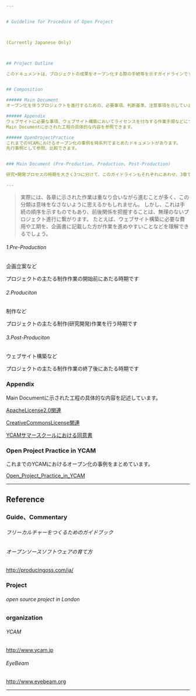 ```yaml
---


# Guideline for Procedure of Open Project



(Currently Japanese Only)



## Project Outline

このドキュメントは、プロジェクトの成果をオープン化する際の手続等を示すガイドラインです。オープン化についての調査、研究の過程で得た知見のアーカイブでもあります。


## Composition

###### Main Document
オープン化を伴うプロジェクトを進行するための、必要事項、判断基準、注意事項を示しています。

###### Appendix
ウェブサイトに必要な事項、ウェブサイト構築においてライセンスを付与する作業手順などについてのドキュメントがあります。  
Main Documentに示された工程の具体的な内容を参照できます。

###### OpenOrojectPractice
これまでのYCAMにおけるオープン化の事例を時系列でまとめたドキュメントがあります。  
先行事例として参照、比較できます。


### Main Document (Pre-Production, Production, Post-Production)

研究•開発プロセスの時期を大きく3つに分けて、このガイドラインもそれぞれにあわせ、3章で構成されています。

---
```

>実際には、各章に示された作業は重なり合いながら進むことが多く、この分類は意味をなさないように思えるかもしれません。
しかし、これは手続の順序を示すものでもあり、前後関係を把握することは、無理のないプロジェクト進行に繋がります。
たとえば、ウェブサイト構築に必要な費用や工期を、企画書に記載した方が作業を進めやすいことなどを理解できるでしょう。

###### 1.Pre-Production

企画立案など

プロジェクトの主たる制作作業の開始前にあたる時期です

###### 2.Produciton

制作など
 
プロジェクトの主たる制作(研究開発)作業を行う時期です

###### 3.Post-Produciton

ウェブサイト構築など

プロジェクトの主たる制作作業の終了後にあたる時期です


### Appendix
Main Documentに示された工程の具体的な内容を記述しています。


[ApacheLicense2.0関連](https://github.com/yosukesakai/guideline_for_procedure_of_open_project/blob/master/Appendix/ApacheLicense2.0ライセンス付与のしかた:採用の理由.md)

[CreativeCommonsLicense関連](https://github.com/yosukesakai/guideline_for_procedure_of_open_project/blob/master/Appendix/CCLicenseライセンス付与のしかた:採用の理由.md)
    
[YCAMサマースクールにおける同意書](https://github.com/yosukesakai/guideline_for_procedure_of_open_project/blob/master/Appendix/YCAMサマースクールにおける同意書について.md)


### Open Project Practice in YCAM
これまでのYCAMにおけるオープン化の事例をまとめています。

[Open_Project_Practice_in_YCAM](https://github.com/yosukesakai/guideline_for_procedure_of_open_project/wiki/Open-Project-Practice-in-YCAM)

---   
## Reference


### Guide、Commentary


###### フリーカルチャーをつくるためのガイドブック

###### オープンソースソフトウェアの育て方
http://producingoss.com/ja/





### Project

###### open source project in London



### organization

###### YCAM
http://www.ycam.jp

###### EyeBeam
http://www.eyebeam.org



---

<!--


##Licenses and Credits  

<a rel="license" href="http://creativecommons.org/licenses/by-sa/3.0/"><img alt="Creative Commons License" style="border-width:0" src="http://i.creativecommons.org/l/by-sa/3.0/88x31.png" /></a><br /> 
<span xmlns:dct="http://purl.org/dc/terms/" href="http://purl.org/dc/dcmitype/Text" property="dct:title" rel="dct:type">Guideline_for_Procedure_of_Open_Project (document except citation) </span><a xmlns:cc="http://creativecommons.org/ns#" href="https://github.com/yosukesakai/Guideline_for_Procedure_of_Open_Project" property="cc:attributionName" rel="cc:attributionURL">Produced by yosukesakai<br /></a> is licensed under a <a rel="license" href="http://creativecommons.org/licenses/by-sa/3.0/">Creative Commons Attribution - ShareAlike 3.0 Unported License.<br />



##Disclaimer
```
yosukesakai makes no guarantees whatsoever related to this text.
The persons involved in the creation/operation of this website (including other users) take no responsibility regarding 
the usage of this text (including any kind of use such as browsing, contribution, or external re-use; 
the same shall apply hereinafter).
When using this text, you are required to take personal responsibility. 
yosukesakai takes no responsibility regarding eventual damage resulting from your use of this text.
yosukesakai does not guarantee that your use of this text is legitimate according to applicable laws.
We don't guarantee in any way the legitimacy, accuracy and safety of all information provided as contents.
We make no guarantees regarding external website linked to from this site.
This text permits alteration or reuse based on the Creative Commons Attribution-ShareAlike 3.0 Unported License, 
however it does not permit forms of reuse that violate laws or other regulations.  
The use of images accompanying the text may be based on license agreements separate from the respective text licenses.  
yosukesakai may discontinue the publication of all or parts of this text and all other contents without prior notice.
```

-->


